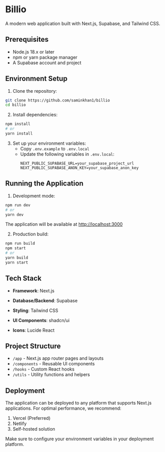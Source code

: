 # Billio

A modern web application built with Next.js, Supabase, and Tailwind CSS.

## Prerequisites

- Node.js 18.x or later
- npm or yarn package manager
- A Supabase account and project

## Environment Setup

1. Clone the repository:
```bash
git clone https://github.com/saminkhan1/billio
cd billio
```

2. Install dependencies:
```bash
npm install
# or
yarn install
```

3. Set up your environment variables:
   - Copy `.env.example` to `.env.local`
   - Update the following variables in `.env.local`:
     ```
     NEXT_PUBLIC_SUPABASE_URL=your_supabase_project_url
     NEXT_PUBLIC_SUPABASE_ANON_KEY=your_supabase_anon_key
     ```

## Running the Application

1. Development mode:
```bash
npm run dev
# or
yarn dev
```
The application will be available at [http://localhost:3000](http://localhost:3000)

2. Production build:
```bash
npm run build
npm start
# or
yarn build
yarn start
```

## Tech Stack

- **Framework**: Next.js
- **Database/Backend**: Supabase
- **Styling**: Tailwind CSS
- **UI Components**: shadcn/ui

- **Icons**: Lucide React

## Project Structure

- `/app` - Next.js app router pages and layouts
- `/components` - Reusable UI components
- `/hooks` - Custom React hooks
- `/utils` - Utility functions and helpers



## Deployment

The application can be deployed to any platform that supports Next.js applications. For optimal performance, we recommend:

1. Vercel (Preferred)
2. Netlify
3. Self-hosted solution

Make sure to configure your environment variables in your deployment platform.
